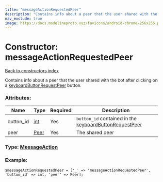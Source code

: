 ```yaml
---
title: "messageActionRequestedPeer"
description: "Contains info about a peer that the user shared with the bot after clicking on a keyboardButtonRequestPeer button."
nav_exclude: true
image: https://docs.madelineproto.xyz/favicons/android-chrome-256x256.png
---
```

# Constructor: messageActionRequestedPeer  
[Back to constructors index](/API_docs/constructors/index.html)



Contains info about a peer that the user shared with the bot after clicking on a [keyboardButtonRequestPeer](../constructors/keyboardButtonRequestPeer.html) button.

### Attributes:

| Name     |    Type       | Required | Description |
|----------|---------------|----------|-------------|
|button\_id|[int](/API_docs/types/int.html) | Yes|`button_id` contained in the [keyboardButtonRequestPeer](../constructors/keyboardButtonRequestPeer.html)|
|peer|[Peer](/API_docs/types/Peer.html) | Yes|The shared peer|



### Type: [MessageAction](/API_docs/types/MessageAction.html)


### Example:

```
$messageActionRequestedPeer = ['_' => 'messageActionRequestedPeer', 'button_id' => int, 'peer' => Peer];
```  
